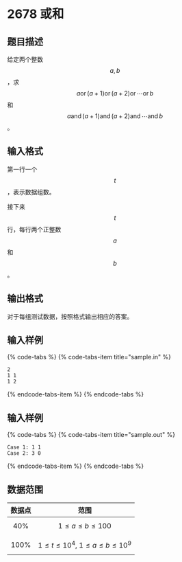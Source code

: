 # 2678 或和

## 题目描述

给定两个整数 $$a,\,b$$，求 $$a \operatorname{or} (a+1) \operatorname{or} (a+2) \operatorname{or} \cdots \operatorname{or} b$$ 和 $$a \operatorname{and} (a+1) \operatorname{and} (a+2) \operatorname{and} \cdots \operatorname{and} b$$。

## 输入格式

第一行一个 $$t$$，表示数据组数。

接下来 $$t$$ 行，每行两个正整数 $$a$$ 和 $$b$$。

## 输出格式

对于每组测试数据，按照格式输出相应的答案。

## 输入样例

{% code-tabs %}
{% code-tabs-item title="sample.in" %}
```text
2
1 1
1 2
```
{% endcode-tabs-item %}
{% endcode-tabs %}

## 输入样例

{% code-tabs %}
{% code-tabs-item title="sample.out" %}
```text
Case 1: 1 1
Case 2: 3 0
```
{% endcode-tabs-item %}
{% endcode-tabs %}

## 数据范围

| 数据点 | 范围 |
| :---: | :---: |
| 40% | $$1 \leq a \leq b \leq 100$$ |
| 100% | $$1 \leq t \leq 10^4,\ 1 \leq a \leq b \leq 10^9$$ |



